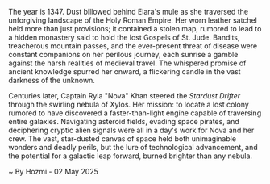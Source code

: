 
The year is 1347.  Dust billowed behind Elara's mule as she traversed the unforgiving landscape of the Holy Roman Empire.  Her worn leather satchel held more than just provisions; it contained a stolen map, rumored to lead to a hidden monastery said to hold the lost Gospels of St. Jude.  Bandits, treacherous mountain passes, and the ever-present threat of disease were constant companions on her perilous journey, each sunrise a gamble against the harsh realities of medieval travel. The whispered promise of ancient knowledge spurred her onward, a flickering candle in the vast darkness of the unknown.

Centuries later, Captain Ryla "Nova" Khan steered the *Stardust Drifter* through the swirling nebula of Xylos.  Her mission: to locate a lost colony rumored to have discovered a faster-than-light engine capable of traversing entire galaxies. Navigating asteroid fields, evading space pirates, and deciphering cryptic alien signals were all in a day's work for Nova and her crew. The vast, star-dusted canvas of space held both unimaginable wonders and deadly perils, but the lure of technological advancement, and the potential for a galactic leap forward, burned brighter than any nebula.

~ By Hozmi - 02 May 2025
